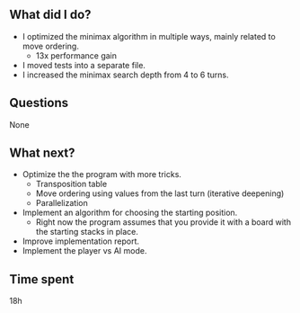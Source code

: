 ## What did I do?

-   I optimized the minimax algorithm in multiple ways, mainly related to move ordering.
    -   13x performance gain
-   I moved tests into a separate file.
-   I increased the minimax search depth from 4 to 6 turns.

## Questions

None

## What next?

-   Optimize the the program with more tricks.
    -   Transposition table
    -   Move ordering using values from the last turn (iterative deepening)
    -   Parallelization
-   Implement an algorithm for choosing the starting position.
    -   Right now the program assumes that you provide it with a board with the starting stacks in place.
-   Improve implementation report.
-   Implement the player vs AI mode.

## Time spent

18h
